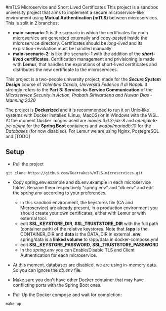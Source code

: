 #mTLS Microservice and Short Lived Certificates
This project is a sandbox university project that aims to implement a secure
microservice-like environment using **Mutual Authentication (mTLS)** between microservices.
This is split in 2 branches: 
* **main-scenario-1**: is the scenario in which the certificates for 
  each microservice are generated externally and copy-pasted inside the microservice directory.
  Certificates should be *long-lived* and its expiration-revokation must be handled manually 
* **main-scenario-2**: is like the scenario-1 with the addition of the ***short-lived* certificates**. Certification management and privisioning is made with **Lemur**, that handles 
the expirations of short-lived certificates and distributes the new certificate to the microservices.
  
This project is a two-people university project, made for the ***Secure System Design*** course of *Valentina Casola, Università Federico II di Napoli.*
It strongly refers to the **Part 3: Service-to-Service Communication** of the *Microservice Security in Action, Prabath Siriwardena and Nuwan Dias - Manning 2020*

The project is **Dockerized** and it is recommended to run it on Unix-like systems with Docker installed (Linux, MacOS) or in Windows with the WSL.
At the moment Docker images used are *maven:3.6.3-jdk-8* and *openjdk:8-jre-alpine* for the **Spring Boot** containers and *wodby/mariadb:10* for the *Databases* (for now disabled).
For Lemur we are using Nginx, PostegreSQL and [TODO]

## Setup
* Pull the project 
```console
git clone https://github.com/Guarrakesh/mTLS-microservices.git
```
* Copy spring.env.example and db.env.example in each microservice
folder. Rename them respectively "spring.env" and "db.env" 
and edit the *spring.env* according to your preferences:
  * In this sandbox environment, the keystores file (CA and Microservice) are already present, in a production environment you should create your own certificates, either with Lemur or with external tool.
  * edit **SSL_KEYSTORE_DIR**, **SSL_TRUSTSTORE_DIR** with the full path (container path) of the relative keystores.
    Note that **/app** is the CONTAINER_DIR and **data** is the DATA_DIR in external **.env**. spring/data is a **linked volume** to /app/data in docker-compose.yml
  * edit **SSL_KEYSTORE_PASSWORD**, **SSL_TRUSTSTORE_PASSWORD**
  * In the *spring.env* you can Enable/Disable TLS and Client Authentication for each microservice.
* At this moment, databases are disabled, we are using in-memory data. So you can ignore the *db.env* file.
  
* Make sure you don't have other Docker container that may have conflicting ports with the Spring Boot ones.
* Pull Up the Docker compose and wait for completion:
```console 
make up
```